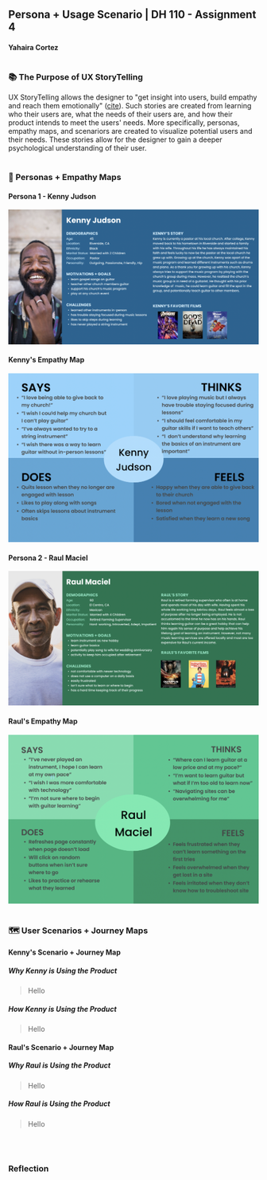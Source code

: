 ## Persona + Usage Scenario | DH 110 - Assignment 4 
#### Yahaira Cortez <br><br>

### &#128218; The Purpose of UX StoryTelling
UX StoryTelling allows the designer to "get insight into users, build empathy and reach them emotionally" (<a href="https://www.interaction-design.org/literature/topics/storytelling" target="_blank">cite</a>). Such stories are created from learning who their users are, what the needs of their users are, and how their product intends to meet the users' needs. More specifically, personas, empathy maps, and scenariors are created to visualize potential users and their needs. These stories allow for the designer to gain a deeper psychological understanding of their user. <br><br>
 


### &#128100; Personas + Empathy Maps 
#### 	Persona 1 - Kenny Judson 
 <img src="images/kenny-persona.png"> <br> 
#### Kenny's Empathy Map
<img src="images/kenny-map.png" width=600> <br/>
#### Persona 2 - Raul Maciel
<img src="images/raul-persona.png"> <br/>
#### Raul's Empathy Map
<img src="images/raul-map.png" width=600> <br/> <br/>

### &#128506;&#65039; User Scenarios + Journey Maps <br>
#### Kenny's Scenario + Journey Map <br>
##### <i>Why</i> Kenny is Using the Product 
> Hello
##### <i>How</i> Kenny is Using the Product
> Hello <br>
#### Raul's Scenario + Journey Map <br>
##### <i>Why</i> Raul is Using the Product 
> Hello
##### <i>How</i> Raul is Using the Product
> Hello <br>

<br><br>
### Reflection
